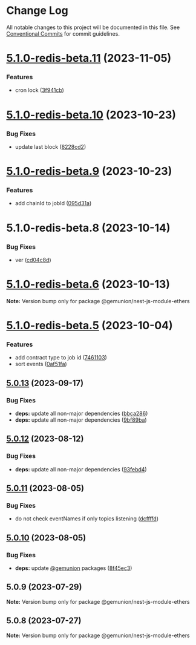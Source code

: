 # Change Log

All notable changes to this project will be documented in this file.
See [Conventional Commits](https://conventionalcommits.org) for commit guidelines.

# [5.1.0-redis-beta.11](https://github.com/gemunion/ethers-packages/compare/@gemunion/nest-js-module-ethers@5.1.0-redis-beta.10...@gemunion/nest-js-module-ethers@5.1.0-redis-beta.11) (2023-11-05)

### Features

- cron lock ([3f941cb](https://github.com/gemunion/ethers-packages/commit/3f941cb04adbe8e075c5c62a09a949e0f1802bf2))

# [5.1.0-redis-beta.10](https://github.com/gemunion/ethers-packages/compare/@gemunion/nest-js-module-ethers@5.1.0-redis-beta.9...@gemunion/nest-js-module-ethers@5.1.0-redis-beta.10) (2023-10-23)

### Bug Fixes

- update last block ([8228cd2](https://github.com/gemunion/ethers-packages/commit/8228cd2ba8e59662344244bcbdedc3ccac2bb4b9))

# [5.1.0-redis-beta.9](https://github.com/gemunion/ethers-packages/compare/@gemunion/nest-js-module-ethers@5.1.0-redis-beta.8...@gemunion/nest-js-module-ethers@5.1.0-redis-beta.9) (2023-10-23)

### Features

- add chainId to jobId ([095d31a](https://github.com/gemunion/ethers-packages/commit/095d31a74b8b991950555350fe8914fab46380d4))

# 5.1.0-redis-beta.8 (2023-10-14)

### Bug Fixes

- ver ([cd04c8d](https://github.com/gemunion/ethers-packages/commit/cd04c8d15286832a76635e85cd8362db3368a62e))

# [5.1.0-redis-beta.6](https://github.com/gemunion/ethers-packages/compare/@gemunion/nest-js-module-ethers@5.1.0-redis-beta.5...@gemunion/nest-js-module-ethers@5.1.0-redis-beta.6) (2023-10-13)

**Note:** Version bump only for package @gemunion/nest-js-module-ethers

# [5.1.0-redis-beta.5](https://github.com/gemunion/ethers-packages/compare/@gemunion/nest-js-module-ethers@5.1.0-redis-beta.4...@gemunion/nest-js-module-ethers@5.1.0-redis-beta.5) (2023-10-04)

### Features

- add contract type to job id ([7461103](https://github.com/gemunion/ethers-packages/commit/746110347972ecab00df7d3bc6e7a2ac69bb5a6e))
- sort events ([0af51fa](https://github.com/gemunion/ethers-packages/commit/0af51fa073454f00a3afc8b58a3013d5799e099a))

## [5.0.13](https://github.com/gemunion/ethers-packages/compare/@gemunion/nest-js-module-ethers@5.0.12...@gemunion/nest-js-module-ethers@5.0.13) (2023-09-17)

### Bug Fixes

- **deps:** update all non-major dependencies ([bbca286](https://github.com/gemunion/ethers-packages/commit/bbca2860535a0259033139f3f49322bb19b773d2))
- **deps:** update all non-major dependencies ([9bf89ba](https://github.com/gemunion/ethers-packages/commit/9bf89ba7ba043bc6ac6214b5a64b7235565d644f))

## [5.0.12](https://github.com/gemunion/ethers-packages/compare/@gemunion/nest-js-module-ethers@5.0.11...@gemunion/nest-js-module-ethers@5.0.12) (2023-08-12)

### Bug Fixes

- **deps:** update all non-major dependencies ([93febd4](https://github.com/gemunion/ethers-packages/commit/93febd463a146c1aa2ad0909bd7ad0ea47e024c3))

## [5.0.11](https://github.com/gemunion/ethers-packages/compare/@gemunion/nest-js-module-ethers@5.0.10...@gemunion/nest-js-module-ethers@5.0.11) (2023-08-05)

### Bug Fixes

- do not check eventNames if only topics listening ([dcffffd](https://github.com/gemunion/ethers-packages/commit/dcffffd8fa9ab6ad6da4af68388416fed444f882))

## [5.0.10](https://github.com/gemunion/ethers-packages/compare/@gemunion/nest-js-module-ethers@5.0.9...@gemunion/nest-js-module-ethers@5.0.10) (2023-08-05)

### Bug Fixes

- **deps:** update [@gemunion](https://github.com/gemunion) packages ([8f45ec3](https://github.com/gemunion/ethers-packages/commit/8f45ec35ef82653b3258b24544b035aca7a221bf))

## 5.0.9 (2023-07-29)

**Note:** Version bump only for package @gemunion/nest-js-module-ethers

## 5.0.8 (2023-07-27)

**Note:** Version bump only for package @gemunion/nest-js-module-ethers

